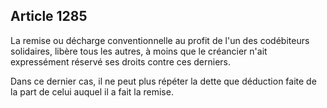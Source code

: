Article 1285
----
La remise ou décharge conventionnelle au profit de l'un des codébiteurs
solidaires, libère tous les autres, à moins que le créancier n'ait expressément
réservé ses droits contre ces derniers.

Dans ce dernier cas, il ne peut plus répéter la dette que déduction faite de la
part de celui auquel il a fait la remise.
